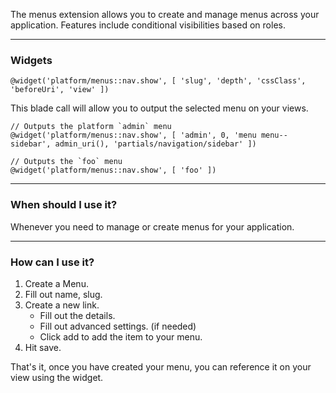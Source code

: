 The menus extension allows you to create and manage menus across your application.
Features include conditional visibilities based on roles.

---

### Widgets

`@widget('platform/menus::nav.show', [ 'slug', 'depth', 'cssClass', 'beforeUri', 'view' ])`

This blade call will allow you to output the selected menu on your views.

	// Outputs the platform `admin` menu
	@widget('platform/menus::nav.show', [ 'admin', 0, 'menu menu--sidebar', admin_uri(), 'partials/navigation/sidebar' ])

	// Outputs the `foo` menu
	@widget('platform/menus::nav.show', [ 'foo' ])

---

### When should I use it?

Whenever you need to manage or create menus for your application.

---

### How can I use it?

1. Create a Menu.
2. Fill out name, slug.
3. Create a new link.
	- Fill out the details.
	- Fill out advanced settings. (if needed)
	- Click add to add the item to your menu.
4. Hit save.

That's it, once you have created your menu, you can reference it on your view using the widget.
